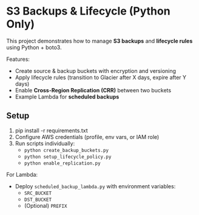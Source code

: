 # S3 Backups & Lifecycle (Python Only)

This project demonstrates how to manage **S3 backups** and **lifecycle rules** using Python + boto3.

Features:
- Create source & backup buckets with encryption and versioning
- Apply lifecycle rules (transition to Glacier after X days, expire after Y days)
- Enable **Cross-Region Replication (CRR)** between two buckets
- Example Lambda for **scheduled backups**

## Setup
1. pip install -r requirements.txt
2. Configure AWS credentials (profile, env vars, or IAM role)
3. Run scripts individually:
   - `python create_backup_buckets.py`
   - `python setup_lifecycle_policy.py`
   - `python enable_replication.py`

For Lambda:
- Deploy `scheduled_backup_lambda.py` with environment variables:
  - `SRC_BUCKET`
  - `DST_BUCKET`
  - (Optional) `PREFIX`
